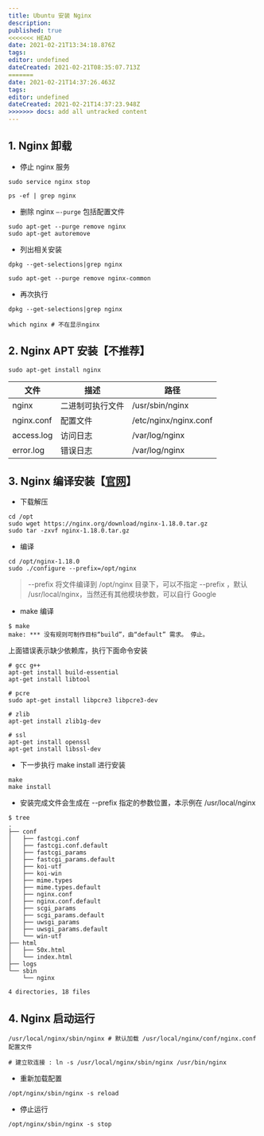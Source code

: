 ```yaml
---
title: Ubuntu 安装 Nginx
description: 
published: true
<<<<<<< HEAD
date: 2021-02-21T13:34:18.876Z
tags: 
editor: undefined
dateCreated: 2021-02-21T08:35:07.713Z
=======
date: 2021-02-21T14:37:26.463Z
tags: 
editor: undefined
dateCreated: 2021-02-21T14:37:23.948Z
>>>>>>> docs: add all untracked content
---
```


## 1. Nginx 卸载

- 停止 nginx 服务

```shell
sudo service nginx stop

ps -ef | grep nginx
```

- 删除 nginx `–-purge` 包括配置文件

```shell
sudo apt-get --purge remove nginx
sudo apt-get autoremove
```

- 列出相关安装

```shell
dpkg --get-selections|grep nginx

sudo apt-get --purge remove nginx-common
```

- 再次执行

```shell
dpkg --get-selections|grep nginx

which nginx # 不在显示nginx
```

## 2. Nginx APT 安装【不推荐】

```shell
sudo apt-get install nginx
```

| 文件       | 描述             | 路径                  |
| ---------- | ---------------- | --------------------- |
| nginx      | 二进制可执行文件 | /usr/sbin/nginx       |
| nginx.conf | 配置文件         | /etc/nginx/nginx.conf |
| access.log | 访问日志         | /var/log/nginx        |
| error.log  | 错误日志         | /var/log/nginx        |

## 3. Nginx 编译安装【[官网](https://nginx.org/en/download.html)】

- 下载解压

```shell
cd /opt
sudo wget https://nginx.org/download/nginx-1.18.0.tar.gz
sudo tar -zxvf nginx-1.18.0.tar.gz
```

- 编译

```shell
cd /opt/nginx-1.18.0
sudo ./configure --prefix=/opt/nginx
```

> --prefix 将文件编译到 /opt/nginx 目录下，可以不指定 --prefix ，默认 /usr/local/nginx，当然还有其他模块参数，可以自行 Google

- make 编译

```shell
$ make
make: *** 没有规则可制作目标“build”，由“default” 需求。 停止。
```

上面错误表示缺少依赖库，执行下面命令安装

```shell
# gcc g++
apt-get install build-essential
apt-get install libtool

# pcre
sudo apt-get install libpcre3 libpcre3-dev

# zlib
apt-get install zlib1g-dev

# ssl
apt-get install openssl
apt-get install libssl-dev
```

- 下一步执行 make install 进行安装

```shell
make
make install
```

- 安装完成文件会生成在 --prefix 指定的参数位置，本示例在 /usr/local/nginx

```shell
$ tree
.
├── conf
│   ├── fastcgi.conf
│   ├── fastcgi.conf.default
│   ├── fastcgi_params
│   ├── fastcgi_params.default
│   ├── koi-utf
│   ├── koi-win
│   ├── mime.types
│   ├── mime.types.default
│   ├── nginx.conf
│   ├── nginx.conf.default
│   ├── scgi_params
│   ├── scgi_params.default
│   ├── uwsgi_params
│   ├── uwsgi_params.default
│   └── win-utf
├── html
│   ├── 50x.html
│   └── index.html
├── logs
└── sbin
    └── nginx

4 directories, 18 files
```

## 4. Nginx 启动运行

```shell
/usr/local/nginx/sbin/nginx # 默认加载 /usr/local/nginx/conf/nginx.conf 配置文件

# 建立软连接 : ln -s /usr/local/nginx/sbin/nginx /usr/bin/nginx
```

- 重新加载配置

```shell
/opt/nginx/sbin/nginx -s reload
```

- 停止运行

```shell
/opt/nginx/sbin/nginx -s stop
```
